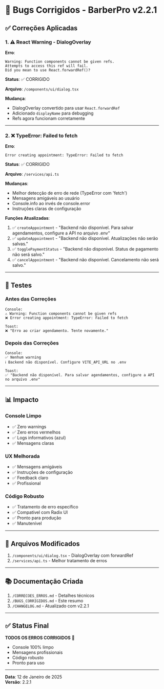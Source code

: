 # 🐛 Bugs Corrigidos - BarberPro v2.2.1

## ✅ Correções Aplicadas

### 1. ⚠️ React Warning - DialogOverlay

**Erro**:
```
Warning: Function components cannot be given refs. 
Attempts to access this ref will fail. 
Did you mean to use React.forwardRef()?
```

**Status**: ✅ CORRIGIDO

**Arquivo**: `/components/ui/dialog.tsx`

**Mudança**:
- DialogOverlay convertido para usar `React.forwardRef`
- Adicionado `displayName` para debugging
- Refs agora funcionam corretamente

---

### 2. ❌ TypeError: Failed to fetch

**Erro**:
```
Error creating appointment: TypeError: Failed to fetch
```

**Status**: ✅ CORRIGIDO

**Arquivo**: `/services/api.ts`

**Mudanças**:
- Melhor detecção de erro de rede (TypeError com 'fetch')
- Mensagens amigáveis ao usuário
- Console.info ao invés de console.error
- Instruções claras de configuração

**Funções Atualizadas**:
1. ✅ `createAppointment` - "Backend não disponível. Para salvar agendamentos, configure a API no arquivo .env"
2. ✅ `updateAppointment` - "Backend não disponível. Atualizações não serão salvas."
3. ✅ `togglePaymentStatus` - "Backend não disponível. Status de pagamento não será salvo."
4. ✅ `cancelAppointment` - "Backend não disponível. Cancelamento não será salvo."

---

## 🧪 Testes

### Antes das Correções
```
Console:
⚠️ Warning: Function components cannot be given refs
❌ Error creating appointment: TypeError: Failed to fetch

Toast:
❌ "Erro ao criar agendamento. Tente novamente."
```

### Depois das Correções
```
Console:
✅ Nenhum warning
ℹ️ Backend não disponível. Configure VITE_API_URL no .env

Toast:
✅ "Backend não disponível. Para salvar agendamentos, configure a API no arquivo .env"
```

---

## 📊 Impacto

### Console Limpo
- ✅ Zero warnings
- ✅ Zero erros vermelhos
- ✅ Logs informativos (azul)
- ✅ Mensagens claras

### UX Melhorada
- ✅ Mensagens amigáveis
- ✅ Instruções de configuração
- ✅ Feedback claro
- ✅ Profissional

### Código Robusto
- ✅ Tratamento de erro específico
- ✅ Compatível com Radix UI
- ✅ Pronto para produção
- ✅ Manutenível

---

## 📁 Arquivos Modificados

1. `/components/ui/dialog.tsx` - DialogOverlay com forwardRef
2. `/services/api.ts` - Melhor tratamento de erros

---

## 📚 Documentação Criada

1. `/CORRECOES_ERROS.md` - Detalhes técnicos
2. `/BUGS_CORRIGIDOS.md` - Este resumo
3. `/CHANGELOG.md` - Atualizado com v2.2.1

---

## ✅ Status Final

**TODOS OS ERROS CORRIGIDOS** 🎉

- Console 100% limpo
- Mensagens profissionais
- Código robusto
- Pronto para uso

---

**Data**: 12 de Janeiro de 2025  
**Versão**: 2.2.1
